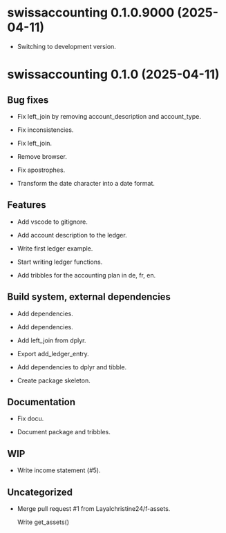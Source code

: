 <!-- NEWS.md is maintained by https://fledge.cynkra.com, contributors should not edit this file -->

# swissaccounting 0.1.0.9000 (2025-04-11)

- Switching to development version.


# swissaccounting 0.1.0 (2025-04-11)

## Bug fixes

- Fix left_join by removing account_description and account_type.

- Fix inconsistencies.

- Fix left_join.

- Remove browser.

- Fix apostrophes.

- Transform the date character into a date format.

## Features

- Add vscode to gitignore.

- Add account description to the ledger.

- Write first ledger example.

- Start writing ledger functions.

- Add tribbles for the accounting plan in de, fr, en.

## Build system, external dependencies

- Add dependencies.

- Add dependencies.

- Add left_join from dplyr.

- Export add_ledger_entry.

- Add dependencies to dplyr and tibble.

- Create package skeleton.

## Documentation

- Fix docu.

- Document package and tribbles.

## WIP

- Write income statement (#5).

## Uncategorized

- Merge pull request #1 from Layalchristine24/f-assets.

  Write get_assets()
